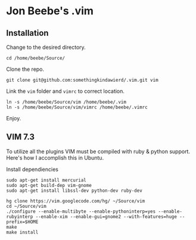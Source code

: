 Jon Beebe's .vim
================

Installation
------------

Change to the desired directory.

	cd /home/beebe/Source/

Clone the repo.

	git clone git@github.com:somethingkindawierd/.vim.git vim

Link the `vim` folder and `vimrc` to correct location.

	ln -s /home/beebe/Source/vim /home/beebe/.vim
	ln -s /home/beebe/Source/vim/vimrc /home/beebe/.vimrc

Enjoy.

VIM 7.3
-------

To utilize all the plugins VIM must be compiled with ruby & python support.
Here's how I accomplish this in Ubuntu.

Install dependiencies

	sudo apt-get install mercurial
    sudo apt-get build-dep vim-gnome
    sudo apt-get install libssl-dev python-dev ruby-dev

    hg clone https://vim.googlecode.com/hg/ ~/Source/vim
    cd ~/Source/vim
    ./configure --enable-multibyte --enable-pythoninterp=yes --enable-rubyinterp --enable-xim --enable-gui=gnome2 --with-features=huge --prefix=$HOME
    make
	make install


